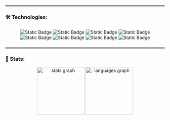
###
<hr style="border:1px solid dimgrey">
<h3 align="left">🛠 Technologies:</h3>

###

<div align="center">

![Static Badge](https://img.shields.io/badge/python-0d1117?style=for-the-badge&logo=python)
![Static Badge](https://img.shields.io/badge/lua-0d1117?style=for-the-badge&logo=lua)
![Static Badge](https://img.shields.io/badge/csharp-0d1117?style=for-the-badge&logo=csharp)
![Static Badge](https://img.shields.io/badge/typescript-0d1117?style=for-the-badge&logo=typescript)
![Static Badge](https://img.shields.io/badge/javascript-0d1117?style=for-the-badge&logo=javascript)
![Static Badge](https://img.shields.io/badge/mysql-0d1117?style=for-the-badge&logo=mysql)
![Static Badge](https://img.shields.io/badge/sqlite-0d1117?style=for-the-badge&logo=sqlite)
![Static Badge](https://img.shields.io/badge/docker-0d1117?style=for-the-badge&logo=docker)


</div>

###
<hr style="border:1px solid dimgrey">

<h3 align="left">💾 Stats:</h3>
<div align="center">
  <img src="https://github-readme-stats.vercel.app/api?username=byBenPuls&hide_title=false&hide_rank=false&show_icons=true&include_all_commits=true&count_private=true&disable_animations=false&theme=dracula&locale=en&hide_border=false&order=1" height="150" alt="stats graph"  />
  <img src="https://github-readme-stats.vercel.app/api/top-langs?username=byBenPuls&locale=en&hide_title=false&layout=compact&card_width=320&langs_count=5&theme=dracula&hide_border=false&order=2" height="150" alt="languages graph"  />
</div>

###

